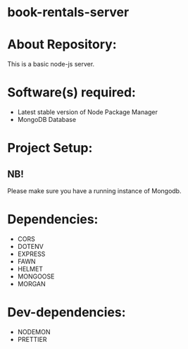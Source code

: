 # book-rentals-server

# About Repository:
This is a basic node-js server.

# Software(s) required:
* Latest stable version of Node Package Manager
* MongoDB Database

# Project Setup:
## NB!
Please make sure you have a running instance of Mongodb.

# Dependencies:
* CORS
* DOTENV
* EXPRESS
* FAWN
* HELMET
* MONGOOSE
* MORGAN

# Dev-dependencies:
* NODEMON
* PRETTIER
